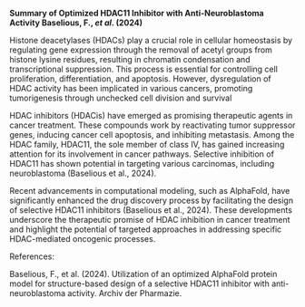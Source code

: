 **Summary of Optimized HDAC11 Inhibitor with Anti-Neuroblastoma Activity
Baselious, F., *et al*. (2024)**

Histone deacetylases (HDACs) play a crucial role in cellular homeostasis
by regulating gene expression through the removal of acetyl groups from
histone lysine residues, resulting in chromatin condensation and
transcriptional suppression. This process is essential for controlling
cell proliferation, differentiation, and apoptosis. However,
dysregulation of HDAC activity has been implicated in various cancers,
promoting tumorigenesis through unchecked cell division and survival

HDAC inhibitors (HDACis) have emerged as promising therapeutic agents in
cancer treatment. These compounds work by reactivating tumor suppressor
genes, inducing cancer cell apoptosis, and inhibiting metastasis. Among
the HDAC family, HDAC11, the sole member of class IV, has gained
increasing attention for its involvement in cancer pathways. Selective
inhibition of HDAC11 has shown potential in targeting various
carcinomas, including neuroblastoma (Baselious et al., 2024).

Recent advancements in computational modeling, such as AlphaFold, have
significantly enhanced the drug discovery process by facilitating the
design of selective HDAC11 inhibitors (Baselious et al., 2024). These
developments underscore the therapeutic promise of HDAC inhibition in
cancer treatment and highlight the potential of targeted approaches in
addressing specific HDAC-mediated oncogenic processes.

References:

Baselious, F., et al. (2024). Utilization of an optimized AlphaFold
protein model for structure-based design of a selective HDAC11 inhibitor
with anti-neuroblastoma activity. Archiv der Pharmazie.

